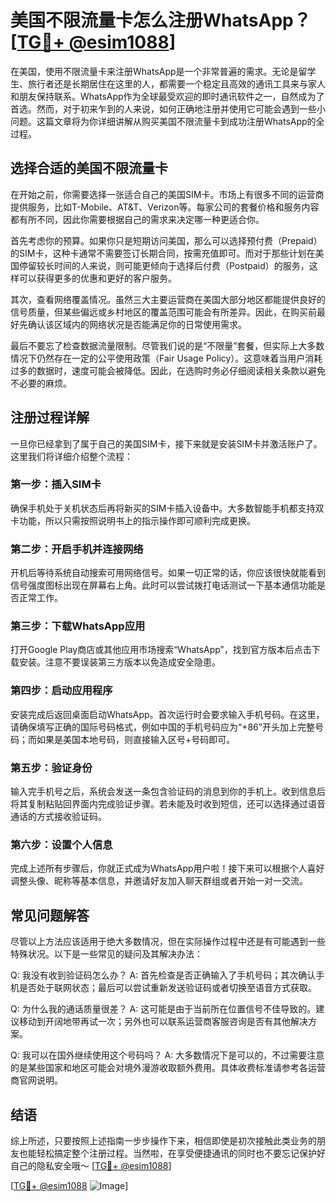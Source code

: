 # 美国不限流量卡怎么注册WhatsApp？[[TG💪+ @esim1088](https://t.me/s/esim1088)]

在美国，使用不限流量卡来注册WhatsApp是一个非常普遍的需求。无论是留学生、旅行者还是长期居住在这里的人，都需要一个稳定且高效的通讯工具来与家人和朋友保持联系。WhatsApp作为全球最受欢迎的即时通讯软件之一，自然成为了首选。然而，对于初来乍到的人来说，如何正确地注册并使用它可能会遇到一些小问题。这篇文章将为你详细讲解从购买美国不限流量卡到成功注册WhatsApp的全过程。

## 选择合适的美国不限流量卡

在开始之前，你需要选择一张适合自己的美国SIM卡。市场上有很多不同的运营商提供服务，比如T-Mobile、AT&T、Verizon等。每家公司的套餐价格和服务内容都有所不同，因此你需要根据自己的需求来决定哪一种更适合你。

首先考虑你的预算。如果你只是短期访问美国，那么可以选择预付费（Prepaid）的SIM卡，这种卡通常不需要签订长期合同，按需充值即可。而对于那些计划在美国停留较长时间的人来说，则可能更倾向于选择后付费（Postpaid）的服务，这样可以获得更多的优惠和更好的客户服务。

其次，查看网络覆盖情况。虽然三大主要运营商在美国大部分地区都能提供良好的信号质量，但某些偏远或乡村地区的覆盖范围可能会有所差异。因此，在购买前最好先确认该区域内的网络状况是否能满足你的日常使用需求。

最后不要忘了检查数据流量限制。尽管我们说的是“不限量”套餐，但实际上大多数情况下仍然存在一定的公平使用政策（Fair Usage Policy）。这意味着当用户消耗过多的数据时，速度可能会被降低。因此，在选购时务必仔细阅读相关条款以避免不必要的麻烦。

## 注册过程详解

一旦你已经拿到了属于自己的美国SIM卡，接下来就是安装SIM卡并激活账户了。这里我们将详细介绍整个流程：

### 第一步：插入SIM卡

确保手机处于关机状态后再将新买的SIM卡插入设备中。大多数智能手机都支持双卡功能，所以只需按照说明书上的指示操作即可顺利完成更换。

### 第二步：开启手机并连接网络

开机后等待系统自动搜索可用网络信号。如果一切正常的话，你应该很快就能看到信号强度图标出现在屏幕右上角。此时可以尝试拨打电话测试一下基本通信功能是否正常工作。

### 第三步：下载WhatsApp应用

打开Google Play商店或其他应用市场搜索“WhatsApp”，找到官方版本后点击下载安装。注意不要误装第三方版本以免造成安全隐患。

### 第四步：启动应用程序

安装完成后返回桌面启动WhatsApp。首次运行时会要求输入手机号码。在这里，请确保填写正确的国际号码格式，例如中国的手机号码应为“+86”开头加上完整号码；而如果是美国本地号码，则直接输入区号+号码即可。

### 第五步：验证身份

输入完手机号之后，系统会发送一条包含验证码的消息到你的手机上。收到信息后将其复制粘贴回界面内完成验证步骤。若未能及时收到短信，还可以选择通过语音通话的方式接收验证码。

### 第六步：设置个人信息

完成上述所有步骤后，你就正式成为WhatsApp用户啦！接下来可以根据个人喜好调整头像、昵称等基本信息，并邀请好友加入聊天群组或者开始一对一交流。

## 常见问题解答

尽管以上方法应该适用于绝大多数情况，但在实际操作过程中还是有可能遇到一些特殊状况。以下是一些常见的疑问及其解决办法：

Q: 我没有收到验证码怎么办？
A: 首先检查是否正确输入了手机号码；其次确认手机是否处于联网状态；最后可以尝试重新发送验证码或者切换至语音方式获取。

Q: 为什么我的通话质量很差？
A: 这可能是由于当前所在位置信号不佳导致的。建议移动到开阔地带再试一次；另外也可以联系运营商客服咨询是否有其他解决方案。

Q: 我可以在国外继续使用这个号码吗？
A: 大多数情况下是可以的，不过需要注意的是某些国家和地区可能会对境外漫游收取额外费用。具体收费标准请参考各运营商官网说明。

## 结语

综上所述，只要按照上述指南一步步操作下来，相信即使是初次接触此类业务的朋友也能轻松搞定整个注册过程。当然啦，在享受便捷通讯的同时也不要忘记保护好自己的隐私安全哦～ [[TG💪+ @esim1088](https://t.me/s/esim1088)]

[[TG💪+ @esim1088](https://t.me/s/esim1088) ![Image](https://i.postimg.cc/4NQfJmqS/Snipaste-2025-05-13-00-14-12.png)]
